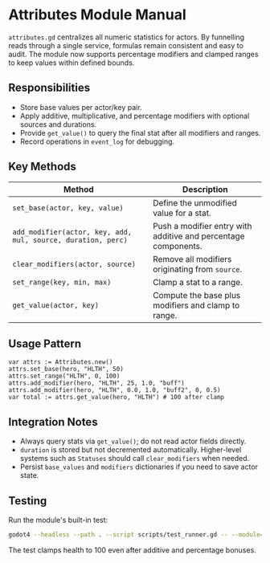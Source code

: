 # Attributes Module Manual

`attributes.gd` centralizes all numeric statistics for actors.  By funnelling reads through a single service, formulas remain consistent and easy to audit. The module now supports percentage modifiers and clamped ranges to keep values within defined bounds.

## Responsibilities

- Store base values per actor/key pair.
- Apply additive, multiplicative, and percentage modifiers with optional sources and durations.
- Provide `get_value()` to query the final stat after all modifiers and ranges.
- Record operations in `event_log` for debugging.

## Key Methods

| Method | Description |
|-------|-------------|
| `set_base(actor, key, value)` | Define the unmodified value for a stat. |
| `add_modifier(actor, key, add, mul, source, duration, perc)` | Push a modifier entry with additive and percentage components. |
| `clear_modifiers(actor, source)` | Remove all modifiers originating from `source`. |
| `set_range(key, min, max)` | Clamp a stat to a range. |
| `get_value(actor, key)` | Compute the base plus modifiers and clamp to range. |

## Usage Pattern

```gdscript
var attrs := Attributes.new()
attrs.set_base(hero, "HLTH", 50)
attrs.set_range("HLTH", 0, 100)
attrs.add_modifier(hero, "HLTH", 25, 1.0, "buff")
attrs.add_modifier(hero, "HLTH", 0.0, 1.0, "buff2", 0, 0.5)
var total := attrs.get_value(hero, "HLTH") # 100 after clamp
```

## Integration Notes

- Always query stats via `get_value()`; do not read actor fields directly.
- `duration` is stored but not decremented automatically.  Higher-level systems such as `Statuses` should call `clear_modifiers` when needed.
- Persist `base_values` and `modifiers` dictionaries if you need to save actor state.

## Testing

Run the module's built-in test:

```bash
godot4 --headless --path . --script scripts/test_runner.gd -- --module=attributes
```

The test clamps health to 100 even after additive and percentage bonuses.

